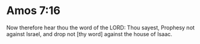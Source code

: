 # Amos 7:16

Now therefore hear thou the word of the LORD: Thou sayest, Prophesy not against Israel, and drop not [thy word] against the house of Isaac.